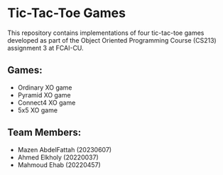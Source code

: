 <!DOCTYPE html>
<html lang="en">
<head>
    <meta charset="UTF-8">
    <meta name="viewport" content="width=device-width, initial-scale=1.0">
</head>
<body>
    <h1>Tic-Tac-Toe Games</h1>
    <p>This repository contains implementations of four tic-tac-toe games developed as part of the Object Oriented Programming Course (CS213) assignment 3 at FCAI-CU.</p>
    <h2>Games:</h2>
    <ul>
        <li>Ordinary XO game</li>
        <li>Pyramid XO game</li>
        <li>Connect4 XO game</li>
        <li>5x5 XO game</li>
    </ul>
    <h2>Team Members:</h2>
    <ul>
        <li>Mazen AbdelFattah (20230607)</li>
        <li>Ahmed Elkholy (20220037)</li>
        <li>Mahmoud Ehab (20220457)</li>
    </ul>
</body>
</html>
